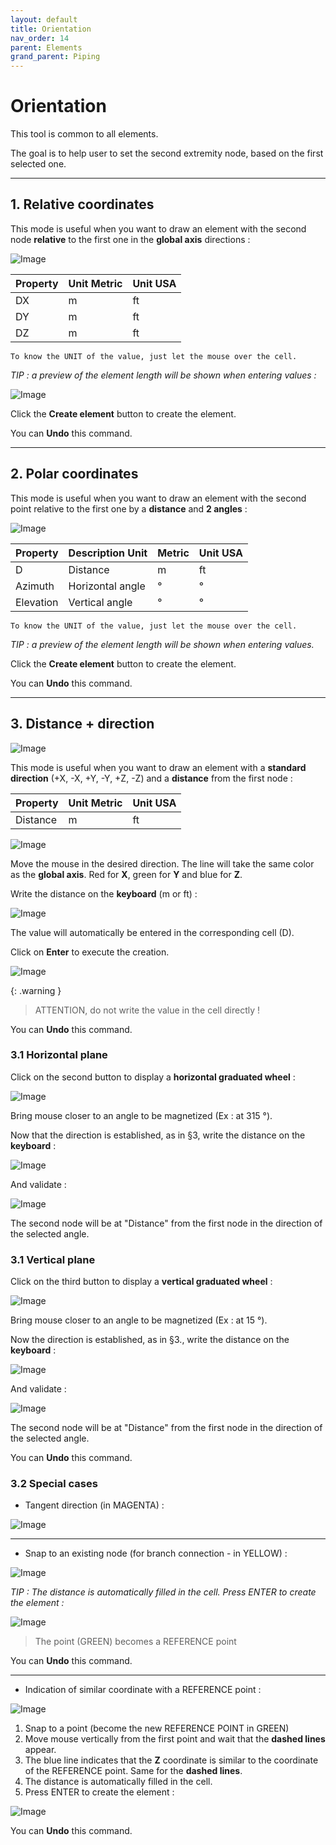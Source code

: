 ```yaml
---
layout: default
title: Orientation
nav_order: 14
parent: Elements
grand_parent: Piping
---
```


# Orientation

This tool is common to all elements.

The goal is to help user to set the second extremity node, based on the first selected one.

---

## 1. Relative coordinates

This mode is useful when you want to draw an element with the second node **relative** to the first one in the **global axis** directions :

![Image](../../Images/Orientation5.jpg)

| Property | Unit Metric | Unit USA |
| -------- | ---- | ---- |
| DX | m | ft |
| DY | m | ft |
| DZ | m | ft |

    To know the UNIT of the value, just let the mouse over the cell. 

*TIP : a preview of the element length will be shown when entering values :*

![Image](../../Images/Orientation6.jpg)

Click the **Create element** button to create the element.

You can **Undo** this command.

---

## 2. Polar coordinates

This mode is useful when you want to draw an element with the second point relative to the first one by a **distance** and **2 angles** :

![Image](../../Images/Orientation7.jpg)

| Property | Description Unit | Metric | Unit USA |
| -------- | ---- | ---- | -- |
| D | Distance | m | ft |
| Azimuth | Horizontal angle | ° | ° |
| Elevation | Vertical angle | ° | ° |

    To know the UNIT of the value, just let the mouse over the cell. 

*TIP : a preview of the element length will be shown when entering values.*

Click the **Create element** button to create the element.

You can **Undo** this command.

---

## 3. Distance + direction

![Image](../../Images/Orientation2.jpg)

This mode is useful when you want to draw an element with a **standard direction** (+X, -X, +Y, -Y, +Z, -Z) and a **distance** from the first node :

| Property | Unit Metric | Unit USA |
| -------- | ---- | ---- |
| Distance | m | ft |

![Image](../../Images/Orientation1.jpg)

Move the mouse in the desired direction. The line will take the same color as the **global axis**. Red for **X**, green for **Y** and blue for **Z**.

Write the distance on the **keyboard** (m or ft) :

![Image](../../Images/PavéNumérique2.png)

The value will automatically be entered in the corresponding cell (D).

Click on **Enter** to execute the creation.

![Image](../../Images/PavéNumérique3.png)

{: .warning }
> ATTENTION, do not write the value in the cell directly !

You can **Undo** this command.

### 3.1 Horizontal plane

Click on the second button to display a **horizontal graduated wheel** :

![Image](../../Images/Orientation3.jpg)

Bring mouse closer to an angle to be magnetized (Ex : at 315 °).

Now that the direction is established, as in §3, write the distance on the **keyboard** :

![Image](../../Images/PavéNumérique2.png)

And validate :

![Image](../../Images/PavéNumérique3.png)

The second node will be at "Distance" from the first node in the direction of the selected angle.

### 3.1 Vertical plane

Click on the third button to display a **vertical graduated wheel** :

![Image](../../Images/Orientation4.jpg)

Bring mouse closer to an angle to be magnetized (Ex : at 15 °).

Now the direction is established, as in §3., write the distance on the **keyboard** :

![Image](../../Images/PavéNumérique2.png)

And validate :

![Image](../../Images/PavéNumérique3.png)

The second node will be at "Distance" from the first node in the direction of the selected angle.

You can **Undo** this command.

### 3.2 Special cases

* Tangent direction (in MAGENTA) :

![Image](../../Images/Orientation8.jpg)

---

* Snap to an existing node (for branch connection - in YELLOW) :

![Image](../../Images/Orientation9.jpg)

*TIP : The distance is automatically filled in the cell. Press ENTER to create the element :*

![Image](../../Images/PavéNumérique3.png)

>The point (GREEN) becomes a REFERENCE point

You can **Undo** this command.

---

* Indication of similar coordinate with a REFERENCE point :

![Image](../../Images/Orientation10.jpg)

1. Snap to a point (become the new REFERENCE POINT in GREEN)
2. Move mouse vertically from the first point and wait that the **dashed lines** appear.
3. The blue line indicates that the **Z** coordinate is similar to the coordinate of the REFERENCE point. Same for the **dashed lines**.
4. The distance is automatically filled in the cell.
5. Press ENTER to create the element :

![Image](../../Images/PavéNumérique3.png)

You can **Undo** this command.
